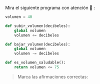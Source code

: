 Mira el siguiente programa con atención :eyes: :

```python
volumen = 40

def subir_volumen(decibeles):
	global volumen
	volumen += decibeles

def bajar_volumen(decibeles):
	global volumen
	volumen -= decibeles

def es_volumen_saludable():
	return volumen <= 75
```

> Marca las afirmaciones correctas: